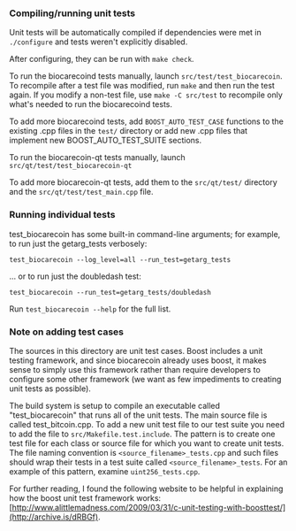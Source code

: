 ### Compiling/running unit tests

Unit tests will be automatically compiled if dependencies were met in `./configure`
and tests weren't explicitly disabled.

After configuring, they can be run with `make check`.

To run the biocarecoind tests manually, launch `src/test/test_biocarecoin`. To recompile
after a test file was modified, run `make` and then run the test again. If you
modify a non-test file, use `make -C src/test` to recompile only what's needed
to run the biocarecoind tests.

To add more biocarecoind tests, add `BOOST_AUTO_TEST_CASE` functions to the existing
.cpp files in the `test/` directory or add new .cpp files that
implement new BOOST_AUTO_TEST_SUITE sections.

To run the biocarecoin-qt tests manually, launch `src/qt/test/test_biocarecoin-qt`

To add more biocarecoin-qt tests, add them to the `src/qt/test/` directory and
the `src/qt/test/test_main.cpp` file.

### Running individual tests

test_biocarecoin has some built-in command-line arguments; for
example, to run just the getarg_tests verbosely:

    test_biocarecoin --log_level=all --run_test=getarg_tests

... or to run just the doubledash test:

    test_biocarecoin --run_test=getarg_tests/doubledash

Run `test_biocarecoin --help` for the full list.

### Note on adding test cases

The sources in this directory are unit test cases.  Boost includes a
unit testing framework, and since biocarecoin already uses boost, it makes
sense to simply use this framework rather than require developers to
configure some other framework (we want as few impediments to creating
unit tests as possible).

The build system is setup to compile an executable called "test_biocarecoin"
that runs all of the unit tests.  The main source file is called
test_bitcoin.cpp. To add a new unit test file to our test suite you need
to add the file to `src/Makefile.test.include`. The pattern is to create
one test file for each class or source file for which you want to create
unit tests.  The file naming convention is `<source_filename>_tests.cpp`
and such files should wrap their tests in a test suite
called `<source_filename>_tests`. For an example of this pattern,
examine `uint256_tests.cpp`.

For further reading, I found the following website to be helpful in
explaining how the boost unit test framework works:
[http://www.alittlemadness.com/2009/03/31/c-unit-testing-with-boosttest/](http://archive.is/dRBGf).
